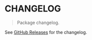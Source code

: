 # CHANGELOG

> Package changelog.

See [GitHub Releases](https://github.com/stdlib-js/assert-is-digit-string/releases) for the changelog.